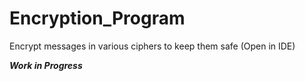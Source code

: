 # Encryption_Program
Encrypt messages in various ciphers to keep them safe (Open in IDE)

***Work in Progress***
